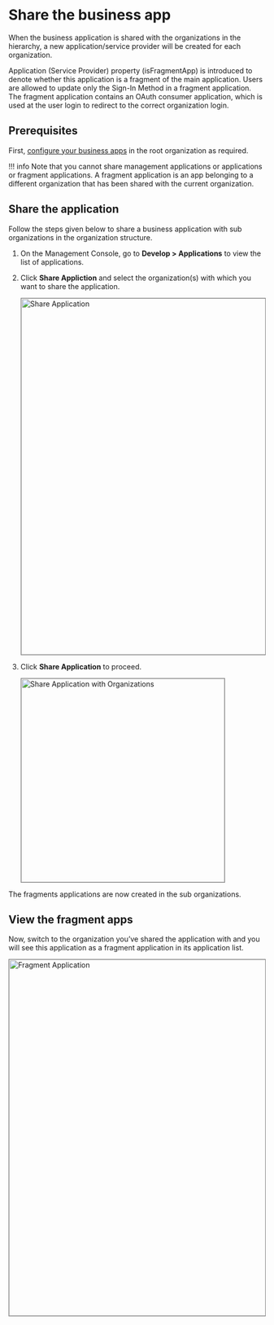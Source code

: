 # Share the business app

When the business application is shared with the organizations in the hierarchy, a new application/service provider will be created for each organization. 

Application (Service Provider) property (isFragmentApp) is introduced to denote whether this application is a fragment of the main application. Users are allowed to update only the Sign-In Method in a fragment application. The fragment application contains an OAuth consumer application, which is used at the user login to redirect to the correct organization login.

## Prerequisites

First, [configure your business apps](../create-the-business-app#configure-the-login-flow) in the root organization as required.

!!! info
    Note that you cannot share management applications or applications or fragment applications. A fragment application is an app belonging to a different organization that has been shared with the current organization.

## Share the application

Follow the steps given below to share a business application with sub organizations in the organization structure.

1.  On the Management Console, go to **Develop > Applications** to view the list of applications.
        
2.  Click **Share Appliction** and select the organization(s) with which you want to share the application.

    <img src="../../../assets/img/guides/organization-login/share-the-business-app/share_application.png" alt="Share Application" width="700" style="border:1px solid grey">

3.  Click **Share Application** to proceed.

    <img src="../../../assets/img/guides/organization-login/share-the-business-app/share_application_with_organizations.png" alt="Share Application with Organizations" width="400" style="border:1px solid grey">

The fragments applications are now created in the sub organizations.

## View the fragment apps

Now, switch to the organization you’ve shared the application with and you will see this application as a fragment application in its application list.

<img src="../../../assets/img/guides/organization-login/share-the-business-app/fragment_application.png" alt="Fragment Application" width="700" style="border:1px solid grey">
